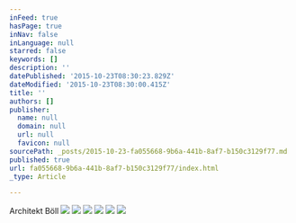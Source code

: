 ```yaml
---
inFeed: true
hasPage: true
inNav: false
inLanguage: null
starred: false
keywords: []
description: ''
datePublished: '2015-10-23T08:30:23.829Z'
dateModified: '2015-10-23T08:30:00.415Z'
title: ''
authors: []
publisher:
  name: null
  domain: null
  url: null
  favicon: null
sourcePath: _posts/2015-10-23-fa055668-9b6a-441b-8af7-b150c3129f77.md
published: true
url: fa055668-9b6a-441b-8af7-b150c3129f77/index.html
_type: Article

---
```

Architekt Böll
![](https://the-grid-user-content.s3-us-west-2.amazonaws.com/9b8706ef-057e-409d-a645-4a80f48abf0a.jpg)
![](https://the-grid-user-content.s3-us-west-2.amazonaws.com/3cd2c322-8528-40a2-a7eb-17b8d1a08144.jpg)
![](https://the-grid-user-content.s3-us-west-2.amazonaws.com/4d8d6867-cfbb-425e-8afc-fdf3d7e643c1.jpg)
![](https://the-grid-user-content.s3-us-west-2.amazonaws.com/febdec67-e7db-45b3-875e-7da6d0d905e9.jpg)
![](https://the-grid-user-content.s3-us-west-2.amazonaws.com/24735c47-cff4-4748-bdd8-8a300e8c12cc.jpg)
![](https://the-grid-user-content.s3-us-west-2.amazonaws.com/13ec8cc0-6052-4f8f-b934-0d110c828265.jpg)